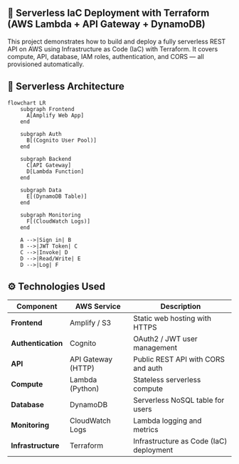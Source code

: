 ## 🚀 Serverless IaC Deployment with Terraform (AWS Lambda + API Gateway + DynamoDB)

This project demonstrates how to build and deploy a fully serverless REST API on AWS using Infrastructure as Code (IaC) with Terraform.
It covers compute, API, database, IAM roles, authentication, and CORS — all provisioned automatically.

## 🧩 Serverless Architecture

```mermaid
flowchart LR
    subgraph Frontend
      A[Amplify Web App]
    end

    subgraph Auth
      B[(Cognito User Pool)]
    end

    subgraph Backend
      C[API Gateway]
      D[Lambda Function]
    end

    subgraph Data
      E[(DynamoDB Table)]
    end

    subgraph Monitoring
      F[(CloudWatch Logs)]
    end

    A -->|Sign in| B
    B -->|JWT Token| C
    C -->|Invoke| D
    D -->|Read/Write| E
    D -->|Log| F
```

## ⚙️ Technologies Used

| Component | AWS Service | Description |
|------------|--------------|-------------|
| **Frontend** | Amplify / S3 | Static web hosting with HTTPS |
| **Authentication** | Cognito | OAuth2 / JWT user management |
| **API** | API Gateway (HTTP) | Public REST API with CORS and auth |
| **Compute** | Lambda (Python) | Stateless serverless compute |
| **Database** | DynamoDB | Serverless NoSQL table for users |
| **Monitoring** | CloudWatch Logs | Lambda logging and metrics |
| **Infrastructure** | Terraform | Infrastructure as Code (IaC) deployment |

